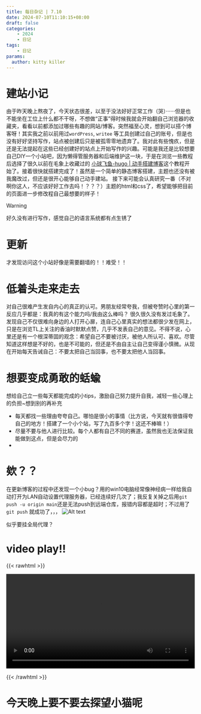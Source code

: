 ```yaml
---
title: 每日杂记 | 7.10
date: 2024-07-10T11:10:15+08:00
draft: false
categories: 
    - 2024
    - 日记
tags:
    - 日记
params:
  author: kitty killer
---
```


# 建站小记

由于昨天晚上熬夜了，今天状态很差，以至于没法好好正常工作（哭）······但是也不能坐在工位上什么都不干呀，不想做“正事”得时候我就会开始翻自己浏览器的收藏夹，看看以前都添加过哪些有趣的网站/博客。突然福至心灵，想到可以搭个博客呀！其实我之前以前用过`wordPress`, `writee`  等工具创建过自己的账号，但是也没有好好坚持写作，站点被创建后只是被孤零零地遗弃了。我对此有些愧疚，但是还是无法提起在这些已经创建好的站点上开始写作的兴趣。可能是我还是比较想要自己DIY一个小站吧，因为懒得管服务器和后端维护这一块，于是在浏览一些教程后选择了很久以前在毛象上收藏过的 [小球飞鱼-hugo | 动手搭建博客](https://mantyke.icu/posts/2021/hugo-build-blog/)这个教程开始了。接着很快就搭建完成了！虽然是一个简单的静态博客搭建，主题也还没有被我魔改过，但还是很开心能够自己动手建站。
接下来可能会认真研究一番（不对啊你这人，不应该好好工作去吗！？？？）主题的html和css了，希望能够把目前的页面进一步修改程自己最想要的样子！


> [!WARNING]
> 好久没有进行写作，感觉自己的语言系统都有点生锈了


# 更新

才发现访问这个小站好像是需要翻墙的！！难受！！

# 低着头走来走去

对自己很难产生发自内心的真正的认可。男朋友经常夸我，但被夸赞时心里的第一反应几乎都是：我真的有这个能力吗/我由这么棒吗？
很久很久没有发过毛象了。发现自己不仅很难向身边的人打开心扉，连自己心里真实的想法都很少发在网上，只是在浏览TL上关注的香油时默默点赞，几乎不发表自己的意见。不得不说，心里还是有一个根深蒂固的观念：希望自己不要被讨厌，被他人所认可、喜欢。尽管知道这样想是不好的，也是不可能的，但还是不由自主让自己变得谨小慎微。从现在开始每天告诫自己：不要太把自己当回事，也不要太把他人当回事。

# 想要变成勇敢的蛞蝓

想给自己立一些每天都能完成的小tips，激励自己努力提升自我，减轻一些心理上的负担~想到别的再补充
- 每天都找一些理由夸夸自己。哪怕是很小的事情（比方说，今天就有很值得夸自己的地方！搭建了一个小个站，写了九百多个字！这还不棒嘛！）
- 尽量不要与他人进行比较。每个人都有自己不同的赛道，虽然我也无法保证我能做到这点，但是会尽力的
- 


# 欸？？

在更新博客的过程中还发现一个小bug？用的win10电脑经常像神经病一样给我自动打开为LAN自动设置代理服务器，已经连续好几次了；我反复关掉之后用`git push -u origin main`还是无法push到远端仓库，报错内容都是超时；不过用了`git push` 就成功了，，，
![Alt text](https://cdn.discordapp.com/emojis/533338329463259136.png?size=64)

似乎要挂全局代理？

# video play!!

{{< rawhtml >}} 

<video width=100% controls autoplay>
    <source src="/videos/mothergoose.mp4" type="video/mp4">
    Your browser does not support the video tag.  
</video>

{{< /rawhtml >}}


# 今天晚上要不要去探望小猫呢

